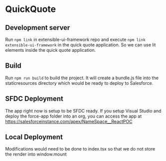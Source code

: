 # QuickQuote

## Development server

Run `npm link` in extensible-ui-framework repo and execute `npm link extensible-ui-framework` in the quick quote application. So we can use lit elements inside the quick quote application.

## Build
Run `npm run build` to build the project. It will create a bundle.js file into the staticresources directory which would be ready to deploy to Salesforce.

## SFDC Deployment
The app right now is setup to be SFDC ready. If you setup Visual Studio and deploy the force-app folder into an org, you can access the app at
https://salesforceinstance.com/apex/NameSpace__ReactPOC


## Local Deployment
Modifications would need to be done to index.tsx so that we do not store the render into window.mount